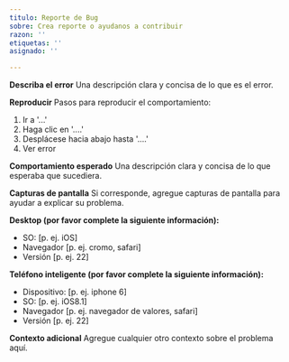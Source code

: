 ```yaml
---
titulo: Reporte de Bug
sobre: Crea reporte o ayudanos a contribuir
razon: ''
etiquetas: ''
asignado: ''

---
```


**Describa el error**
Una descripción clara y concisa de lo que es el error.

**Reproducir**
Pasos para reproducir el comportamiento:
1. Ir a '...'
2. Haga clic en '....'
3. Desplácese hacia abajo hasta '....'
4. Ver error

**Comportamiento esperado**
Una descripción clara y concisa de lo que esperaba que sucediera.

**Capturas de pantalla**
Si corresponde, agregue capturas de pantalla para ayudar a explicar su problema.

**Desktop (por favor complete la siguiente información):**
  - SO: [p. ej. iOS]
  - Navegador [p. ej. cromo, safari]
  - Versión [p. ej. 22]

**Teléfono inteligente (por favor complete la siguiente información):**
  - Dispositivo: [p. ej. iphone 6]
  - SO: [p. ej. iOS8.1]
  - Navegador [p. ej. navegador de valores, safari]
  - Versión [p. ej. 22]

**Contexto adicional**
Agregue cualquier otro contexto sobre el problema aquí.
